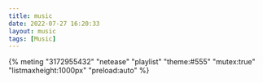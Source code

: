 ```yaml
---
title: music
date: 2022-07-27 16:20:33
layout: music
tags: [Music]
---
```

{% meting "3172955432" "netease" "playlist" "theme:#555" "mutex:true" "listmaxheight:1000px" "preload:auto" %}